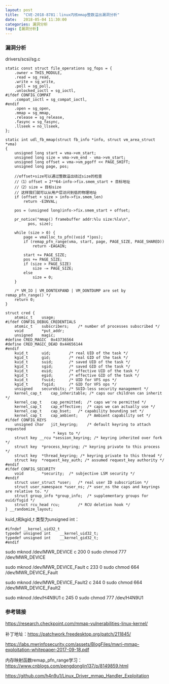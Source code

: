 ```yaml
---
layout: post
title:  "CVE-2018-8781：linux内核mmap整数溢出漏洞分析"
date:   2018-05-04 11:30:00
categories: 漏洞分析
tags: [漏洞分析]
---
```


<!-- more -->

### 漏洞分析

drivers/scsi/sg.c

```
static const struct file_operations sg_fops = {
	.owner = THIS_MODULE,
	.read = sg_read,
	.write = sg_write,
	.poll = sg_poll,
	.unlocked_ioctl = sg_ioctl,
#ifdef CONFIG_COMPAT
	.compat_ioctl = sg_compat_ioctl,
#endif
	.open = sg_open,
	.mmap = sg_mmap,
	.release = sg_release,
	.fasync = sg_fasync,
	.llseek = no_llseek,
};
```

```
static int udl_fb_mmap(struct fb_info *info, struct vm_area_struct *vma)
{
	unsigned long start = vma->vm_start;
	unsigned long size = vma->vm_end - vma->vm_start;
	unsigned long offset = vma->vm_pgoff << PAGE_SHIFT;
	unsigned long page, pos;

    //offset+size可以通过整数溢出绕过size的检查
    //（1）offset = 2**64-info->fix.smem_start + 目标地址
    //（2）size = 目标size
    // 这样我们就可以从用户层访问到低的物理地址
	if (offset + size > info->fix.smem_len)
		return -EINVAL;

	pos = (unsigned long)info->fix.smem_start + offset;

	pr_notice("mmap() framebuffer addr:%lu size:%lu\n",
		  pos, size);

	while (size > 0) {
		page = vmalloc_to_pfn((void *)pos);
		if (remap_pfn_range(vma, start, page, PAGE_SIZE, PAGE_SHARED))
			return -EAGAIN;

		start += PAGE_SIZE;
		pos += PAGE_SIZE;
		if (size > PAGE_SIZE)
			size -= PAGE_SIZE;
		else
			size = 0;
	}

	/* VM_IO | VM_DONTEXPAND | VM_DONTDUMP are set by remap_pfn_range() */
	return 0;
}

```
```
struct cred {
	atomic_t	usage;
#ifdef CONFIG_DEBUG_CREDENTIALS
	atomic_t	subscribers;	/* number of processes subscribed */
	void		*put_addr;
	unsigned	magic;
#define CRED_MAGIC	0x43736564
#define CRED_MAGIC_DEAD	0x44656144
#endif
	kuid_t		uid;		/* real UID of the task */
	kgid_t		gid;		/* real GID of the task */
	kuid_t		suid;		/* saved UID of the task */
	kgid_t		sgid;		/* saved GID of the task */
	kuid_t		euid;		/* effective UID of the task */
	kgid_t		egid;		/* effective GID of the task */
	kuid_t		fsuid;		/* UID for VFS ops */
	kgid_t		fsgid;		/* GID for VFS ops */
	unsigned	securebits;	/* SUID-less security management */
	kernel_cap_t	cap_inheritable; /* caps our children can inherit */
	kernel_cap_t	cap_permitted;	/* caps we're permitted */
	kernel_cap_t	cap_effective;	/* caps we can actually use */
	kernel_cap_t	cap_bset;	/* capability bounding set */
	kernel_cap_t	cap_ambient;	/* Ambient capability set */
#ifdef CONFIG_KEYS
	unsigned char	jit_keyring;	/* default keyring to attach requested
					 * keys to */
	struct key __rcu *session_keyring; /* keyring inherited over fork */
	struct key	*process_keyring; /* keyring private to this process */
	struct key	*thread_keyring; /* keyring private to this thread */
	struct key	*request_key_auth; /* assumed request_key authority */
#endif
#ifdef CONFIG_SECURITY
	void		*security;	/* subjective LSM security */
#endif
	struct user_struct *user;	/* real user ID subscription */
	struct user_namespace *user_ns; /* user_ns the caps and keyrings are relative to. */
	struct group_info *group_info;	/* supplementary groups for euid/fsgid */
	struct rcu_head	rcu;		/* RCU deletion hook */
} __randomize_layout;

```
kuid_t和kgid_t 类型为unsigned int：
```
#ifndef __kernel_uid32_t
typedef unsigned int	__kernel_uid32_t;
typedef unsigned int	__kernel_gid32_t;
#endif
```



sudo mknod /dev/MWR_DEVICE c 200 0
sudo chmod 777 /dev/MWR_DEVICE

sudo mknod /dev/MWR_DEVICE_Fault c 233 0
sudo chmod 664 /dev/MWR_DEVICE_Fault

sudo mknod /dev/MWR_DEVICE_Fault2 c 244 0
sudo chmod 664 /dev/MWR_DEVICE_Fault2

sudo mknod /dev/H4N9U1 c 245 0 
sudo chmod 777 /dev/H4N9U1

### 参考链接

https://research.checkpoint.com/mmap-vulnerabilities-linux-kernel/

补丁地址：https://patchwork.freedesktop.org/patch/211845/

https://labs.mwrinfosecurity.com/assets/BlogFiles/mwri-mmap-exploitation-whitepaper-2017-09-18.pdf

内存映射函数remap_pfn_range学习：https://www.cnblogs.com/pengdonglin137/p/8149859.html

https://github.com/h4n9u1/Linux_Driver_mmap_Handler_Exploitation